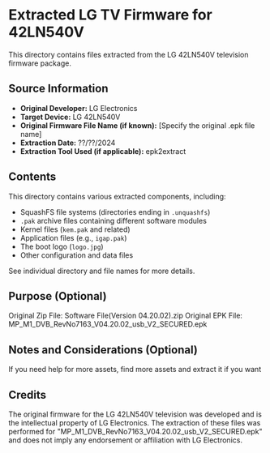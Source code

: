 # Extracted LG TV Firmware for 42LN540V

This directory contains files extracted from the LG 42LN540V television firmware package.

## Source Information

* **Original Developer:** LG Electronics
* **Target Device:** LG 42LN540V
* **Original Firmware File Name (if known):** [Specify the original .epk file name]
* **Extraction Date:** ??/??/2024
* **Extraction Tool Used (if applicable):** epk2extract

## Contents

This directory contains various extracted components, including:

* SquashFS file systems (directories ending in `.unquashfs`)
* `.pak` archive files containing different software modules
* Kernel files (`kem.pak` and related)
* Application files (e.g., `igap.pak`)
* The boot logo (`logo.jpg`)
* Other configuration and data files

See individual directory and file names for more details.

## Purpose (Optional)

Original Zip File: Software File(Version 04.20.02).zip
Original EPK File: MP_M1_DVB_RevNo7163_V04.20.02_usb_V2_SECURED.epk

## Notes and Considerations (Optional)

If you need help for more assets, find more assets and extract it if you want 

## Credits

The original firmware for the LG 42LN540V television was developed and is the intellectual property of LG Electronics. The extraction of these files was performed for "MP_M1_DVB_RevNo7163_V04.20.02_usb_V2_SECURED.epk" and does not imply any endorsement or affiliation with LG Electronics.
